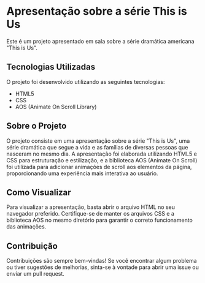 # Apresentação sobre a série This is Us

Este é um projeto apresentado em sala sobre a série dramática americana "This is Us".

## Tecnologias Utilizadas

O projeto foi desenvolvido utilizando as seguintes tecnologias:

- HTML5
- CSS
- AOS (Animate On Scroll Library)

## Sobre o Projeto

O projeto consiste em uma apresentação sobre a série "This is Us", uma série dramática que segue a vida e as famílias de diversas pessoas que nasceram no mesmo dia. A apresentação foi elaborada utilizando HTML5 e CSS para estruturação e estilização, e a biblioteca AOS (Animate On Scroll) foi utilizada para adicionar animações de scroll aos elementos da página, proporcionando uma experiência mais interativa ao usuário.

## Como Visualizar

Para visualizar a apresentação, basta abrir o arquivo HTML no seu navegador preferido. Certifique-se de manter os arquivos CSS e a biblioteca AOS no mesmo diretório para garantir o correto funcionamento das animações.

## Contribuição

Contribuições são sempre bem-vindas! Se você encontrar algum problema ou tiver sugestões de melhorias, sinta-se à vontade para abrir uma issue ou enviar um pull request.
